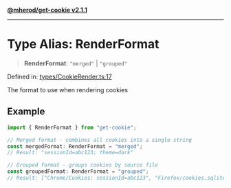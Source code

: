 [**@mherod/get-cookie v2.1.1**](../../../index.html)

---

# Type Alias: RenderFormat

> **RenderFormat**: `"merged"` \| `"grouped"`

Defined in: [types/CookieRender.ts:17](https://github.com/mherod/get-cookie/blob/f162cf080e158f18fe4a3d39249851b82b6fc5ad/src/types/CookieRender.ts#L17)

The format to use when rendering cookies

## Example

```typescript
import { RenderFormat } from "get-cookie";

// Merged format - combines all cookies into a single string
const mergedFormat: RenderFormat = "merged";
// Result: "sessionId=abc123; theme=dark"

// Grouped format - groups cookies by source file
const groupedFormat: RenderFormat = "grouped";
// Result: ["Chrome/Cookies: sessionId=abc123", "Firefox/cookies.sqlite: theme=dark"]
```
